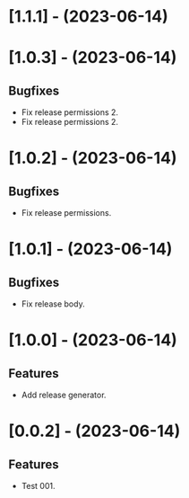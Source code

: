 
[//]: # (s-1.1.1)

# [1.1.1] - (2023-06-14)

[//]: # (e-1.1.1)


[//]: # (s-1.0.3)

# [1.0.3] - (2023-06-14)

## Bugfixes
* Fix release permissions 2.
* Fix release permissions 2.

[//]: # (e-1.0.3)


[//]: # (s-1.0.2)

# [1.0.2] - (2023-06-14)

## Bugfixes
* Fix release permissions.

[//]: # (e-1.0.2)


[//]: # (s-1.0.1)

# [1.0.1] - (2023-06-14)

## Bugfixes
* Fix release body.

[//]: # (e-1.0.1)


[//]: # (s-1.0.0)

# [1.0.0] - (2023-06-14)

## Features
* Add release generator.

[//]: # (e-1.0.0)


[//]: # (s-0.0.2)

# [0.0.2] - (2023-06-14)

## Features
* Test 001.

[//]: # (e-0.0.2)

